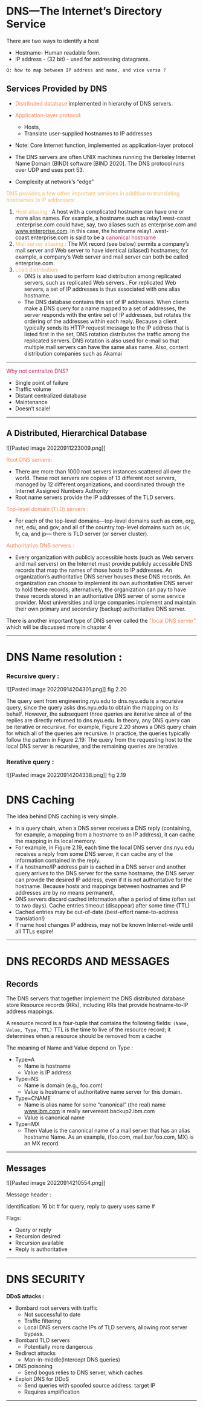 # DNS—The Internet’s Directory Service

There are two ways to identify a host
- Hostname- Human readable form.
- IP address - (32 bit) - used for addressing datagrams.

`Q: how to map between IP address and name, and vice versa ?`

## Services Provided by DNS

- <font style="color:coral">Distributed database</font> implemented in hierarchy of DNS servers.

- <font style="color:coral"> Application-layer protocol:</font> 
	- Hosts, 
	- Translate user-supplied hostnames to IP addresses

- Note: Core Internet function, implemented as application-layer protocol
- The DNS servers are often UNIX machines running the Berkeley Internet Name Domain (BIND) software [BIND 2020]. The DNS protocol runs over UDP and uses port 53.
- Complexity at network’s “edge”

<font style="color:#F2BB66">DNS provides a few other important services in addition to translating hostnames to IP addresses:</font>

1. <font style="color:#F2BB66">Host aliasing :</font> A host with a complicated hostname can have one or more alias names. For example, a hostname such as relay1.west-coast .enterprise.com could have, say, two aliases such as enterprise.com and www.enterprise.com. In this case, the hostname relay1 .west-coast.enterprise.com is said to be a <font style="color:#C12869">canonical hostname</font>
2. <font style="color:#F2BB66">Mail server aliasing :</font> The MX record (see below) permits a company’s mail server and Web server to have identical (aliased) hostnames; for example, a company’s Web server and mail server can both be called enterprise.com.
3. <font style="color:#F2BB66">Load distribution:</font> 
	- DNS is also used to perform load distribution among replicated servers, such as replicated Web servers . For replicated Web servers, a set of IP addresses is thus associated with one alias hostname. 
	- The DNS database contains this set of IP addresses. When clients make a DNS query for a name mapped to a set of addresses, the server responds with the entire set of IP addresses, but rotates the ordering of the addresses within each reply. Because a client typically sends its HTTP request message to the IP address that is listed first in the set, DNS rotation distributes the traffic among the replicated servers. DNS rotation is also used for e-mail so that multiple mail servers can have the same alias name. Also, content distribution companies such as Akamai
---
<font style="color:#C12869">Why not centralize DNS?</font>

- Single point of failure
- Traffic volume
- Distant centralized database
- Maintenance
- Doesn‘t scale!
---

## A Distributed, Hierarchical Database

![[Pasted image 20220911223009.png]]

<font style="color:coral">Root DNS servers:</font> 
- There are more than 1000 root servers instances scattered all over the world. These root servers are copies of 13 different root servers, managed by 12 different organizations, and coordinated through the Internet Assigned Numbers Authority 
- Root name servers provide the IP addresses of the TLD servers.

<font style="color:coral">Top-level domain (TLD) servers :</font> 
- For each of the top-level domains—top-level domains such as com, org, net, edu, and gov, and all of the country top-level domains such as uk, fr, ca, and jp— there is TLD server (or server cluster).

<font style="color:coral">Authoritative DNS servers :</font> 
- Every organization with publicly accessible hosts (such as Web servers and mail servers) on the Internet must provide publicly accessible DNS records that map the names of those hosts to IP addresses. An organization’s authoritative DNS server houses these DNS records. An organization can choose to implement its own authoritative DNS server to hold these records; alternatively, the organization can pay to have these records stored in an authoritative DNS server of some service provider. Most universities and large companies implement and maintain their own primary and secondary (backup) authoritative DNS server.

There is another important type of DNS server called the 
<font style="color:coral">"local DNS server"</font>  which will be discussed more in chapter 4

---
# DNS Name resolution :

### Recursive query :

![[Pasted image 20220914204301.png]]
fig 2.20

The query sent from engineering.nyu.edu to dns.nyu.edu is a recursive query, since the query asks dns.nyu.edu to obtain the mapping on its behalf. However, the subsequent three queries are iterative since all of the replies are directly returned to dns.nyu.edu. In theory, any DNS query can be iterative or recursive. For example, Figure 2.20 shows a DNS query chain for which all of the queries are recursive. In practice, the queries typically follow the pattern in Figure 2.19: The query from the requesting host to the local DNS server is recursive, and the remaining queries are iterative.



### Iterative query :

![[Pasted image 20220914204338.png]]
fig 2.19


# DNS Caching

The idea behind DNS caching is very simple. 

- In a query chain, when a DNS server receives a DNS reply (containing, for example, a mapping from a hostname to an IP address), it can cache the mapping in its local memory. 
- For example, in Figure 2.19, each time the local DNS server dns.nyu.edu receives a reply from some DNS server, it can cache any of the information contained in the reply. 
- If a hostname/IP address pair is cached in a DNS server and another query arrives to the DNS server for the same hostname, the DNS server can provide the desired IP address, even if it is not authoritative for the hostname. Because hosts and mappings between hostnames and IP addresses are by no means permanent, 
- DNS servers discard cached information after a period of time (often set to two days). Cache entries timeout (disappear) after some time (TTL)
- Cached entries may be out-of-date (best-effort name-to-address translation!)
- If name host changes IP address, may not be known Internet-wide until all TTLs expire!
---

# DNS RECORDS AND  MESSAGES

## Records
The DNS servers that together implement the DNS distributed database store Resource records (RRs), including RRs that provide hostname-to-IP address mappings.

A resource record is a four-tuple that contains the following fields:
	`(Name, Value, Type, TTL)`
	TTL is the time to live of the resource record; it determines when a resource should be removed from a cache

The meaning of Name and Value depend on Type :

- Type=A
	- Name is hostname
	- Value is IP address
- Type=NS
	- Name is domain (e.g., foo.com)
	- Value is hostname of authoritative name server for this domain.
- Type=CNAME
	- Name is alias name for some “canonical” (the real) name
		www.ibm.com is really servereast.backup2.ibm.com
	- Value is canonical name
- Type=MX
	- Then Value is the canonical name of a mail server that has an alias hostname Name. As an example, (foo.com, mail.bar.foo.com, MX) is an MX record.
---
## Messages

![[Pasted image 20220914210554.png]]

Message header :

Identification: 16 bit # for query, reply to query uses same #

Flags:
- Query or reply
- Recursion desired
- Recursion available
- Reply is authoritative
---

# DNS SECURITY

**DDoS attacks :**
- Bombard root servers with traffic
	- Not successful to date
	- Traffic filtering
	- Local DNS servers cache IPs of TLD servers, allowing root server bypass.
- Bombard TLD servers
	- Potentially more dangerous
- Redirect attacks
	- Man-in-middle(Intercept DNS queries)
- DNS poisoning
	- Send bogus relies to DNS server, which caches
- Exploit DNS for DDoS
	- Send queries with spoofed source address: target IP
	- Requires amplification
---

